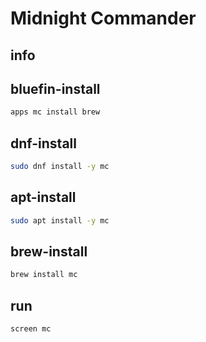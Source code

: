 # Midnight Commander

## info

## bluefin-install
```sh
apps mc install brew
```

## dnf-install
```sh
sudo dnf install -y mc
```

## apt-install
```sh
sudo apt install -y mc
```

## brew-install
```sh
brew install mc
```

## run
```sh
screen mc
```
